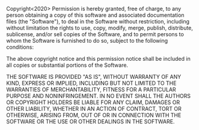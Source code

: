 Copyright<2020><RUTH MUGO>
Permission is hereby granted, free of charge, to any person obtaining a copy of this software and associated documentation files (the "Software"),
 to deal in the Software without restriction, including without limitation the rights
  to use, copy, modify, merge, publish, distribute, sublicense, and/or sell copies
   of the Software, and to permit persons to whom the Software is furnished to do so,
    subject to the following conditions:

The above copyright notice and this permission notice shall be included in all copies
 or substantial portions of the Software.

THE SOFTWARE IS PROVIDED "AS IS", WITHOUT WARRANTY OF ANY KIND, EXPRESS OR IMPLIED,
 INCLUDING BUT NOT LIMITED TO THE WARRANTIES OF MERCHANTABILITY, FITNESS FOR A PARTICULAR
  PURPOSE AND NONINFRINGEMENT. IN NO EVENT SHALL THE AUTHORS OR COPYRIGHT HOLDERS 
  BE LIABLE FOR ANY CLAIM, DAMAGES OR OTHER LIABILITY, WHETHER IN AN ACTION 
  OF CONTRACT, TORT OR OTHERWISE, ARISING FROM, OUT OF OR IN CONNECTION WITH 
  THE SOFTWARE OR THE USE OR OTHER DEALINGS IN THE SOFTWARE.
